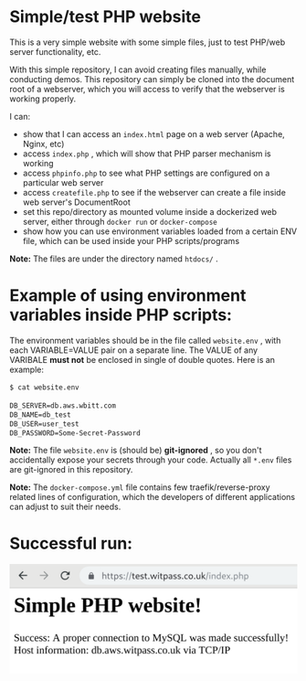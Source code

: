 # Simple/test PHP website
This is a very simple website with some simple files, just to test PHP/web server functionality, etc. 

With this simple repository, I can avoid creating files manually, while conducting demos. This repository can simply be cloned into the document root of a webserver, which you will access to verify that the webserver is working properly. 

I can:
* show that I can access an `index.html` page on a web server (Apache, Nginx, etc)
* access `index.php` , which will show that PHP parser mechanism is working
* access `phpinfo.php` to see what PHP settings are configured on a particular web server
* access `createfile.php` to see if the webserver can create a file inside web server's DocumentRoot
* set this repo/directory as mounted volume inside a dockerized web server, either through `docker run` or `docker-compose`
* show how you can use environment variables loaded from a certain ENV file, which can be used inside your PHP scripts/programs

**Note:** The files are under the directory named `htdocs/` .


# Example of using environment variables inside PHP scripts:
The environment variables should be in the file called `website.env` , with each VARIABLE=VALUE pair on a separate line. The VALUE of any VARIBALE **must not** be enclosed in single of double quotes. Here is an example:

```
$ cat website.env

DB_SERVER=db.aws.wbitt.com
DB_NAME=db_test
DB_USER=user_test
DB_PASSWORD=Some-Secret-Password
```
**Note:** The file `website.env` is (should be) **git-ignored** , so you don't accidentally expose your secrets through your code. Actually all `*.env` files are git-ignored in this repository.

**Note:** The `docker-compose.yml` file contains few traefik/reverse-proxy related lines of configuration, which the developers of different applications can adjust to suit their needs.

# Successful run:
![simple-php-website.png](simple-php-website.png)

